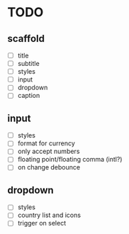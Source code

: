 # TODO

## scaffold

- [ ] title
- [ ] subtitle
- [ ] styles
- [ ] input
- [ ] dropdown
- [ ] caption

## input

- [ ] styles
- [ ] format for currency
- [ ] only accept numbers
- [ ] floating point/floating comma (intl?)
- [ ] on change debounce

## dropdown

- [ ] styles
- [ ] country list and icons
- [ ] trigger on select
